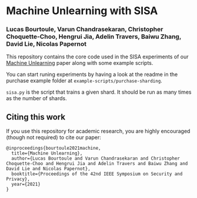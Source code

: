 # Machine Unlearning with SISA
### Lucas Bourtoule, Varun Chandrasekaran, Christopher Choquette-Choo, Hengrui Jia, Adelin Travers, Baiwu Zhang, David Lie, Nicolas Papernot
This repository contains the core code used in the SISA experiments of our [Machine Unlearning](https://arxiv.org/abs/1912.03817) paper along with some example scripts.

You can start runing experiments by having a look at the readme in the purchase example folder at ``example-scripts/purchase-sharding``.

``sisa.py`` is the script that trains a given shard. It should be run as many times as the number of shards.

## Citing this work

If you use this repository for academic research, you are highly encouraged
(though not required) to cite our paper:

```
@inproceedings{bourtoule2021machine,
  title={Machine Unlearning},
  author={Lucas Bourtoule and Varun Chandrasekaran and Christopher Choquette-Choo and Hengrui Jia and Adelin Travers and Baiwu Zhang and David Lie and Nicolas Papernot},
  booktitle={Proceedings of the 42nd IEEE Symposium on Security and Privacy},
  year={2021}
}
```
